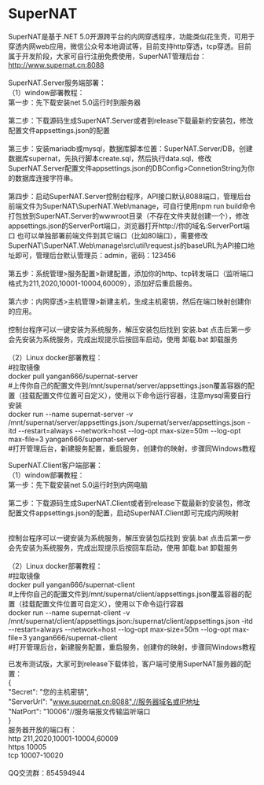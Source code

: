 # SuperNAT
SuperNAT是基于.NET 5.0开源跨平台的内网穿透程序，功能类似花生壳，可用于穿透内网web应用，微信公众号本地调试等，目前支持http穿透，tcp穿透。目前属于开发阶段，大家可自行注册免费使用，SuperNAT管理后台：http://www.supernat.cn:8088
<br/>
<br/>
SuperNAT.Server服务端部署：<br/>
（1）window部署教程：<br/>
第一步：先下载安装net 5.0运行时到服务器<br/><br/>
第二步：下载源码生成SuperNAT.Server或者到release下载最新的安装包，修改配置文件appsettings.json的配置<br/><br/>
第三步：安装mariadb或mysql，数据库脚本位置：SuperNAT.Server/DB，创建数据库supernat，先执行脚本create.sql，然后执行data.sql，修改SuperNAT.Server配置文件appsettings.json的DBConfig>ConnetionString为你的数据库连接字符串。<br/><br/>
第四步：启动SuperNAT.Server控制台程序，API接口默认8088端口，管理后台前端文件为SuperNAT\SuperNAT.Web\manage，可自行使用npm run build命令打包放到SuperNAT.Server的wwwroot目录（不存在文件夹就创建一个），修改appsettings.json的ServerPort端口，浏览器打开http://你的域名:ServerPort端口 也可以单独部署前端文件到其它端口（比如80端口），需要修改SuperNAT\SuperNAT.Web\manage\src\util\request.js的baseURL为API接口地址即可，管理后台默认管理员：admin，密码：123456<br/><br/>
第五步：系统管理>服务配置>新建配置，添加你的http、tcp转发端口（监听端口格式为211,2020,10001-10004,60009），添加好后重启服务。<br/><br/>
第六步：内网穿透>主机管理>新建主机，生成主机密钥，然后在端口映射创建你的应用。<br/><br/>
控制台程序可以一键安装为系统服务，解压安装包后找到 安装.bat 点击后第一步会先安装为系统服务，完成出现提示后按回车启动，使用 卸载.bat 卸载服务<br/><br/>
（2）Linux docker部署教程：<br/>
#拉取镜像<br/>
docker pull yangan666/supernat-server<br/>
#上传你自己的配置文件到/mnt/supernat/server/appsettings.json覆盖容器的配置（挂载配置文件位置可自定义），使用以下命令运行容器，注意mysql需要自行安装<br/>
docker run --name supernat-server -v /mnt/supernat/server/appsettings.json:/supernat/server/appsettings.json -itd --restart=always --network=host --log-opt max-size=50m --log-opt max-file=3 yangan666/supernat-server<br/>
#打开管理后台，新建服务配置，重启服务，创建你的映射，步骤同Windows教程<br/>

SuperNAT.Client客户端部署：<br/>
（1）window部署教程：<br/>
第一步：先下载安装net 5.0运行时到内网电脑<br/><br/>
第二步：下载源码生成SuperNAT.Client或者到release下载最新的安装包，修改配置文件appsettings.json的配置，启动SuperNAT.Client即可完成内网映射<br/><br/>

控制台程序可以一键安装为系统服务，解压安装包后找到 安装.bat 点击后第一步会先安装为系统服务，完成出现提示后按回车启动，使用 卸载.bat 卸载服务<br/><br/>
（2）Linux docker部署教程：<br/>
#拉取镜像<br/>
docker pull yangan666/supernat-client<br/>
#上传你自己的配置文件到/mnt/supernat/client/appsettings.json覆盖容器的配置（挂载配置文件位置可自定义），使用以下命令运行容器<br/>
docker run --name supernat-client -v /mnt/supernat/client/appsettings.json:/supernat/client/appsettings.json -itd --restart=always --network=host --log-opt max-size=50m --log-opt max-file=3 yangan666/supernat-client<br/>
#打开管理后台，新建服务配置，重启服务，创建你的映射，步骤同Windows教程<br/>

已发布测试版，大家可到release下载体验，客户端可使用SuperNAT服务器的配置：<br/>
{<br/>
  "Secret": "您的主机密钥",<br/>
  "ServerUrl": "www.supernat.cn:8088",//服务器域名或IP地址<br/>
  "NatPort": "10006"//服务端报文传输监听端口<br/>
}<br/>
服务器开放的端口有：<br/>http 211,2020,10001-10004,60009<br/>https 10005<br/>tcp 10007-10020<br/><br/>
QQ交流群：854594944<br/>

